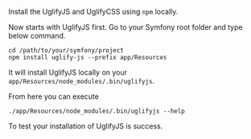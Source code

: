 Install the UglifyJS and UglifyCSS using `npm` locally.

Now starts with UglifyJS first.
Go to your Symfony root folder and type below command.

~~~
cd /path/to/your/symfony/project
npm install uglify-js --prefix app/Resources
~~~

It will install UglifyJS locally on your `app/Resources/node_modules/.bin/uglifyjs`.

From here you can execute

~~~
./app/Resources/node_modules/.bin/uglifyjs --help
~~~

To test your installation of UglifyJS is success.
